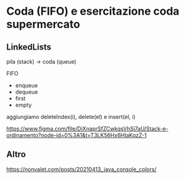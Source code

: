 # Coda (FIFO) e esercitazione coda supermercato

## LinkedLists

pila (stack) -> coda (queue)

FIFO

- enqueue
- dequeue
- first
- empty

aggiungiamo deleteIndex(i), delete(el) e insert(el, i)


https://www.figma.com/file/DiXnaprSfZCwkqsVhSj7aU/Stack-e-ordinamento?node-id=0%3A1&t=T3LK56Hx6HIaKqzZ-1

## Altro
https://nonvalet.com/posts/20210413_java_console_colors/